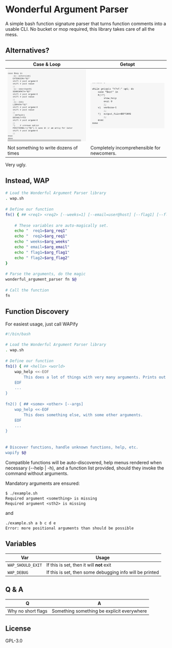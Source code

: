 # Wonderful Argument Parser

A simple bash function signature parser that turns function comments into a usable CLI. No bucket or mop required, this library takes care of all the mess.

## Alternatives?

Case & Loop                               | Getopt
---                                       | ---
![an ugly case statement](.img/case.png) | ![getopt commands are completely unreadable](.img/getopts.png)
Not something to write dozens of times    | Completely incomprehensible for newcomers.

Very ugly.

## Instead, WAP

```bash
# Load the Wonderful Argument Parser library
. wap.sh

# Define our function
fn() { ## <req1> <req2> [--weeks=1] [--email=user@host] [--flag1] [--flag2]

	# These variables are auto-magically set.
	echo "  req1=$arg_req1"
	echo "  req2=$arg_req1"
	echo " weeks=$arg_weeks"
	echo " email=$arg_email"
	echo " flag1=$arg_flag1"
	echo " flag2=$arg_flag2"
}

# Parse the arguments, do the magic
wonderful_argument_parser fn $@

# Call the function
fn
```

## Function Discovery

For easiest usage, just call WAPify

```bash
#!/bin/bash

# Load the Wonderful Argument Parser library
. wap.sh

# Define our function
fn1() { ## <hello> <world>
	wap_help <<-EOF
		This does a lot of things with very many arguments. Prints out all of the arguments.
	EOF
	...
}

fn2() { ## <some> <other> [--args]
	wap_help <<-EOF
		This does something else, with some other arguments.
	EOF
	...
}


# Discover functions, handle unknown functions, help, etc.
wapify $@
```

Compatible functions will be auto-discovered, help menus rendered when necessary (--help | -h), and a function list provided, should they invoke the command without arguments.

Mandatory arguments are ensured:

```
$ ./example.sh
Required argument <something> is missing
Required argument <sth2> is missing
```

and

```
./example.sh a b c d e
Error: more positional arguments than should be possible
```

## Variables

Var               | Usage
----------------- | ---
`WAP_SHOULD_EXIT` | If this is set, then it will **not** exit
`WAP_DEBUG`       | If this is set, then some debugging info will be printed


## Q & A

Q  | A
-- | --
Why no short flags | Something something be explicit everywhere

## License

GPL-3.0
